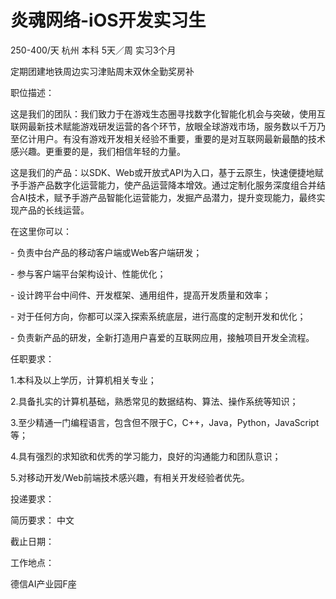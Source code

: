 # 炎魂网络-iOS开发实习生

250-400/天 杭州 本科 5天／周 实习3个月

定期团建地铁周边实习津贴周末双休全勤奖房补

职位描述：

这是我们的团队：我们致力于在游戏生态圈寻找数字化智能化机会与突破，使用互联网最新技术赋能游戏研发运营的各个环节，放眼全球游戏市场，服务数以千万乃至亿计用户。有没有游戏开发相关经验不重要，重要的是对互联网最新最酷的技术感兴趣。更重要的是，我们相信年轻的力量。

这是我们的产品：以SDK、Web或开放式API为入口，基于云原生，快速便捷地赋予手游产品数字化运营能力，使产品运营降本增效。通过定制化服务深度组合并结合AI技术，赋予手游产品智能化运营能力，发掘产品潜力，提升变现能力，最终实现产品的长线运营。

在这里你可以：

\- 负责中台产品的移动客户端或Web客户端研发；

\- 参与客户端平台架构设计、性能优化；

\- 设计跨平台中间件、开发框架、通用组件，提高开发质量和效率；

\- 对于任何方向，你都可以深入探索系统底层，进行高度的定制开发和优化；

\- 负责新产品的研发，全新打造用户喜爱的互联网应用，接触项目开发全流程。

任职要求：

1.本科及以上学历，计算机相关专业；

2.具备扎实的计算机基础，熟悉常见的数据结构、算法、操作系统等知识；

3.至少精通一门编程语言，包含但不限于C，C++，Java，Python，JavaScript等；

4.具有强烈的求知欲和优秀的学习能力，良好的沟通能力和团队意识；

5.对移动开发/Web前端技术感兴趣，有相关开发经验者优先。

投递要求：

简历要求： 中文

截止日期：

工作地点：

德信AI产业园F座